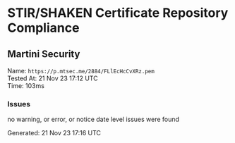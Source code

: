 # STIR/SHAKEN Certificate Repository Compliance

## Martini Security

Name: `https://p.mtsec.me/2884/FLlEcHcCvXRz.pem`\
Tested At: 21 Nov 23 17:12 UTC\
Time: 103ms

### Issues

no warning, or error, or notice date level issues were found

Generated: 21 Nov 23 17:16 UTC